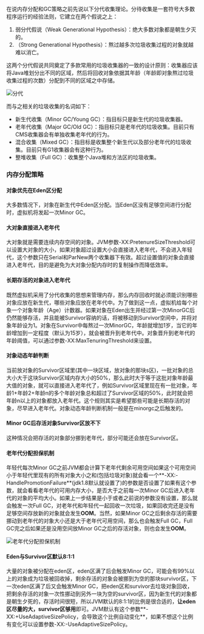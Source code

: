 在说内存分配和GC策略之前先说以下分代收集理论。分待收集是一套符号大多数程序运行的经验法则，它建立在两个假说之上：

1. 弱分代假说（Weak Generational Hypothesis）：绝大多数对象都是朝生夕灭的。 
2. （Strong Generational Hypothesis）：熬过越多次垃圾收集过程的对象就越难以消亡。

这两个分代假说共同奠定了多款常用的垃圾收集器的一致的设计原则：收集器应该将Java堆划分出不同的区域，然后将回收对象依据其年龄（年龄即对象熬过垃圾收集过程的次数）分配到不同的区域之中存储。

![分代](/Users/miracle/miracle/githubdoc/document/掘金文档/jvm/分代.png)

而与之相关的垃圾收集的名词如下：

- 新生代收集（Minor GC/Young GC）：指目标只是新生代的垃圾收集器。
- 老年代收集（Major GC/Old GC）：指目标只是老年代的垃圾收集。目前只有CMS收集器会有单独收集老年代的行为。
- 混合收集（Mixed GC）：指目标是收集整个新生代以及部分老年代的垃圾收集。目前只有G1收集器会有这种行为。 
- 整堆收集（Full GC）：收集整个Java堆和方法区的垃圾收集。 

### 内存分配策略

#### 对象优先在Eden区分配

大多数情况下，对象在新生代中Eden区分配。当Eden区没有足够空间进行分配时，虚拟机将发起一次Minor GC。

#### 大对象直接进入老年代

大对象就是需要连续内存空间的对象。JVM参数-XX:PretenureSizeThreshold可以设置大对象的大小，如果对象超过设置大小会直接进入老年代，不会进入年轻代，这个参数只在Serial和ParNew两个收集器下有效。超过设置值的对象会直接进入老年代，目的是避免为大对象分配内存时的复制操作而降低效率。

####  长期存活的对象进入老年代

既然虚拟机采用了分代收集的思想来管理内存，那么内存回收时就必须能识别哪些对象应放在新生代，哪些对象应放在老年代中。为了做到这一点，虚拟机给每个对象一个对象年龄（Age）计数器。如果对象在Eden出生并经过第一次MinorGC后仍然能够存活，并且能被Survivor容纳的话，将被移动到Survivor空间中，并将对象年龄设为1。对象在Survivor中每熬过一次MinorGC，年龄就增加1岁，当它的年龄增加到一定程度（默认为15岁），就会被晋升到老年代中。对象晋升到老年代的年龄阈值，可以通过参数-XX:MaxTenuringThreshold来设置。

#### 对象动态年龄判断

当前放对象的Survivor区域里(其中一块区域，放对象的那块s区)，一批对象的总大小大于这块Survivor区域内存大小的50%，那么此时大于等于这批对象年龄最大值的对象，就可以直接进入老年代了，例如Survivor区域里现在有一批对象，年龄1+年龄2+年龄n的多个年龄对象总和超过了Survivor区域的50%，此时就会把年龄n以上的对象都放入老年代。这个规则其实是希望那些可能是长期存活的对象，尽早进入老年代。对象动态年龄判断机制一般是在minorgc之后触发的。

#### Minor GC后存活对象Survivor区放不下

这种情况会把存活的对象部分挪到老年代，部分可能还会放在Survivor区。

#### 老年代分配担保机制

年轻代每次Minor GC之前JVM都会计算下老年代剩余可用空间如果这个可用空间小于年轻代里现有的所有对象大小之和(包括垃圾对象)就会看一个**-XX:-HandlePromotionFailure**(jdk1.8默认就设置了)的参数是否设置了如果有这个参数，就会看看老年代的可用内存大小，是否大于之前每一次Minor GC后进入老年代的对象的平均大小。如果上一步结果是小于或者之前说的参数没有设置，那么就会触发一次Full GC，对老年代和年轻代一起回收一次垃圾，如果回收完还是没有足够空间存放新的对象就会发生**OOM**。当然，如果Minor GC之后剩余存活的需要挪动到老年代的对象大小还是大于老年代可用空间，那么也会触发Full GC，Full GC完之后如果还是没用空间放Minor GC之后的存活对象，则也会发生**OOM**。

![老年代分配担保机制](/Users/miracle/miracle/githubdoc/document/掘金文档/jvm/老年代分配担保机制.png)

#### Eden与Survivor区默认8:1:1

大量的对象被分配在eden区，eden区满了后会触发Minor GC，可能会有99%以上的对象成为垃圾被回收掉，剩余存活的对象会被挪到为空的那块survivor区，下一次eden区满了后又会触发Minor GC，把eden区和survivor去垃圾对象回收，把剩余存活的对象一次性挪动到另外一块为空的survivor区，因为新生代的对象都是朝生夕死的，存活时间很短，所以JVM默认的8:1:1的比例是很合适的，**让eden区尽量的大，survivor区够用**即可。JVM默认有这个参数**-XX:+UseAdaptiveSizePolicy，会导致这个比例自动变化**，如果不想这个比例有变化可以设置参数-XX:-UseAdaptiveSizePolicy。

